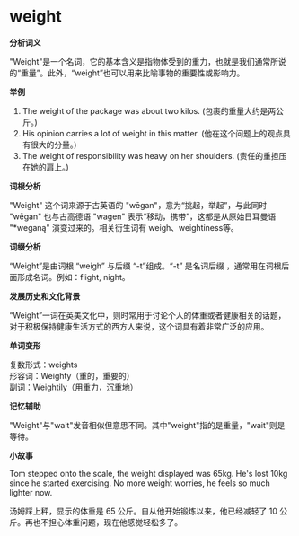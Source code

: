 # weight

**分析词义**

  

"Weight"是一个名词，它的基本含义是指物体受到的重力，也就是我们通常所说的“重量”。此外，“weight”也可以用来比喻事物的重要性或影响力。

  

**举例**

  

1.  The weight of the package was about two kilos. (包裹的重量大约是两公斤。)
2.  His opinion carries a lot of weight in this matter. (他在这个问题上的观点具有很大的分量。)
3.  The weight of responsibility was heavy on her shoulders. (责任的重担压在她的肩上。)

  

**词根分析**

  

"Weight" 这个词来源于古英语的 "wēgan"，意为“挑起，举起”，与此同时 "wēgan" 也与古高德语 "wagen" 表示“移动，携带”，这都是从原始日耳曼语 "\*weganą" 演变过来的。相关衍生词有 weigh、weightiness等。

  

**词缀分析**

  

“Weight”是由词根 “weigh” 与后缀 “-t”组成。“-t” 是名词后缀 ，通常用在词根后面形成名词。例如：flight, night。

  

**发展历史和文化背景**

  

“Weight”一词在英美文化中，则时常用于讨论个人的体重或者健康相关的话题，对于积极保持健康生活方式的西方人来说，这个词具有着非常广泛的应用。

  

**单词变形**

  

复数形式：weights  
形容词：Weighty（重的，重要的）  
副词：Weightily（用重力，沉重地）

  

**记忆辅助**

  

"Weight"与"wait"发音相似但意思不同。其中"weight"指的是重量，"wait"则是等待。

  

**小故事**

  

Tom stepped onto the scale, the weight displayed was 65kg. He's lost 10kg since he started exercising. No more weight worries, he feels so much lighter now.

  

汤姆踩上秤，显示的体重是 65 公斤。自从他开始锻炼以来，他已经减轻了 10 公斤。再也不担心体重问题，现在他感觉轻松多了。
